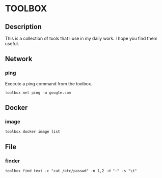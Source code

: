 # TOOLBOX

## Description

This is a collection of tools that I use in my daily work. I hope you find them useful.

## Network

### ping

Execute a ping command from the toolbox.

```shell
toolbox net ping -u google.com
```

## Docker

### image
```shell
toolbox docker image list
```

## File

### finder
```shell
toolbox find text -c "cat /etc/passwd" -n 1,2 -d ":" -s "\t"
```

